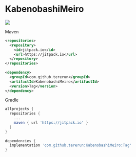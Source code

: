 # KabenobashiMeiro

[![](https://jitpack.io/v/tererun/KabenobashiMeiro.svg)](https://jitpack.io/#tererun/KabenobashiMeiro)

Maven
```xml
<repositories>
  <repository>
    <id>jitpack.io</id>
    <url>https://jitpack.io</url>
  </repository>
</repositories>
  
<dependency>
  <groupId>com.github.tererun</groupId>
  <artifactId>KabenobashiMeiro</artifactId>
  <version>Tag</version>
</dependency>
```

Gradle
```gradle
allprojects {
  repositories {
    ...
    maven { url 'https://jitpack.io' }
  }
}
  
dependencies {
  implementation 'com.github.tererun:KabenobashiMeiro:Tag'
}
```
